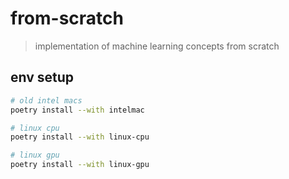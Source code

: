 # from-scratch

> implementation of machine learning concepts from scratch

## env setup

```bash
# old intel macs
poetry install --with intelmac

# linux cpu
poetry install --with linux-cpu

# linux gpu
poetry install --with linux-gpu
```
